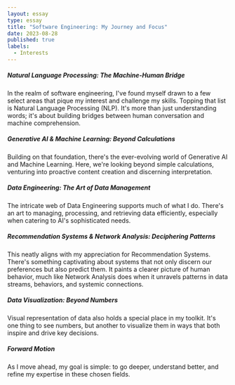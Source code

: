 ```yaml
---
layout: essay
type: essay
title: "Software Engineering: My Journey and Focus"
date: 2023-08-28
published: true
labels:
  - Interests
---
```


##### Natural Language Processing: The Machine-Human Bridge

In the realm of software engineering, I've found myself drawn to a few select areas that pique my interest and challenge my skills. Topping that list is Natural Language Processing (NLP). It's more than just understanding words; it's about building bridges between human conversation and machine comprehension.

##### Generative AI & Machine Learning: Beyond Calculations

Building on that foundation, there's the ever-evolving world of Generative AI and Machine Learning. Here, we're looking beyond simple calculations, venturing into proactive content creation and discerning interpretation.

##### Data Engineering: The Art of Data Management

The intricate web of Data Engineering supports much of what I do. There's an art to managing, processing, and retrieving data efficiently, especially when catering to AI's sophisticated needs.

##### Recommendation Systems & Network Analysis: Deciphering Patterns

This neatly aligns with my appreciation for Recommendation Systems. There's something captivating about systems that not only discern our preferences but also predict them. It paints a clearer picture of human behavior, much like Network Analysis does when it unravels patterns in data streams, behaviors, and systemic connections.

##### Data Visualization: Beyond Numbers

Visual representation of data also holds a special place in my toolkit. It's one thing to see numbers, but another to visualize them in ways that both inspire and drive key decisions.

##### Forward Motion

As I move ahead, my goal is simple: to go deeper, understand better, and refine my expertise in these chosen fields.

